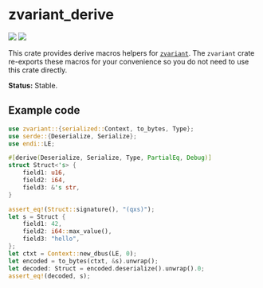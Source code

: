 # zvariant_derive

[![](https://docs.rs/zvariant_derive/badge.svg)](https://docs.rs/zvariant_derive/) [![](https://img.shields.io/crates/v/zvariant_derive)](https://crates.io/crates/zvariant_derive)

This crate provides derive macros helpers for [`zvariant`]. The `zvariant` crate re-exports these
macros for your convenience so you do not need to use this crate directly.

**Status:** Stable.

## Example code

```rust
use zvariant::{serialized::Context, to_bytes, Type};
use serde::{Deserialize, Serialize};
use endi::LE;

#[derive(Deserialize, Serialize, Type, PartialEq, Debug)]
struct Struct<'s> {
    field1: u16,
    field2: i64,
    field3: &'s str,
}

assert_eq!(Struct::signature(), "(qxs)");
let s = Struct {
    field1: 42,
    field2: i64::max_value(),
    field3: "hello",
};
let ctxt = Context::new_dbus(LE, 0);
let encoded = to_bytes(ctxt, &s).unwrap();
let decoded: Struct = encoded.deserialize().unwrap().0;
assert_eq!(decoded, s);
```

[`zvariant`]: https://crates.io/crates/zvariant

